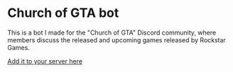 # Church of GTA bot

This is a bot I made for the "Church of GTA" Discord community, where members discuss the released and upcoming games released by Rockstar Games.

[Add it to your server here](https://discord.com/api/oauth2/authorize?client_id=997899986668888155&permissions=0&scope=bot)
